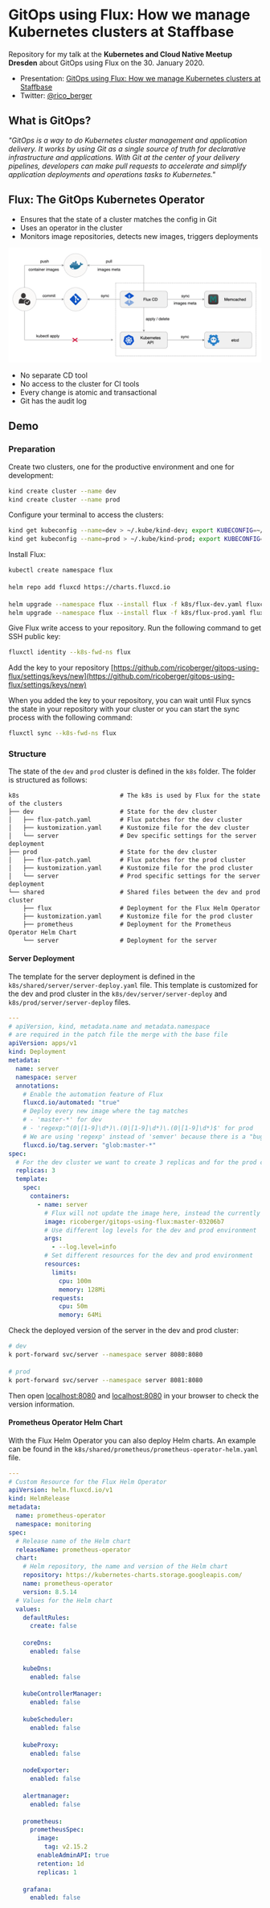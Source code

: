 # GitOps using Flux: How we manage Kubernetes clusters at Staffbase

Repository for my talk at the **Kubernetes and Cloud Native Meetup Dresden** about GitOps using Flux on the 30. January 2020.

- Presentation: [GitOps using Flux: How we manage Kubernetes clusters at Staffbase](./assets/gitops-using-flux.pdf)
- Twitter: [@rico_berger](https://twitter.com/rico_berger)

## What is GitOps?

*"GitOps is a way to do Kubernetes cluster management and application delivery. It works by using Git as a single source of truth for declarative infrastructure and applications. With Git at the center of your delivery pipelines, developers can make pull requests to accelerate and simplify application deployments and operations tasks to Kubernetes."*

## Flux: The GitOps Kubernetes Operator

- Ensures that the state of a cluster matches the config in Git
- Uses an operator in the cluster
- Monitors image repositories, detects new images, triggers deployments

![Flux CD Diagram](./assets/flux-cd-diagram.png)

- No separate CD tool
- No access to the cluster for CI tools
- Every change is atomic and transactional
- Git has the audit log

## Demo

### Preparation

Create two clusters, one for the productive environment and one for development:

```sh
kind create cluster --name dev
kind create cluster --name prod
```

Configure your terminal to access the clusters:

```sh
kind get kubeconfig --name=dev > ~/.kube/kind-dev; export KUBECONFIG=~/.kube/kind-dev
kind get kubeconfig --name=prod > ~/.kube/kind-prod; export KUBECONFIG=~/.kube/kind-prod
```

Install Flux:

```sh
kubectl create namespace flux

helm repo add fluxcd https://charts.fluxcd.io

helm upgrade --namespace flux --install flux -f k8s/flux-dev.yaml fluxcd/flux --version 1.1.0
helm upgrade --namespace flux --install flux -f k8s/flux-prod.yaml fluxcd/flux --version 1.1.0
```

Give Flux write access to your repository. Run the following command to get SSH public key:

```sh
fluxctl identity --k8s-fwd-ns flux
```

Add the key to your repository [https://github.com/ricoberger/gitops-using-flux/settings/keys/new](https://github.com/ricoberger/gitops-using-flux/settings/keys/new)

When you added the key to your repository, you can wait until Flux syncs the state in your repository with your cluster or you can start the sync process with the following command:

```sh
fluxctl sync --k8s-fwd-ns flux
```

### Structure

The state of the `dev` and `prod` cluster is defined in the `k8s` folder. The folder is structured as follows:

```
k8s                            # The k8s is used by Flux for the state of the clusters
├── dev                        # State for the dev cluster
│   ├── flux-patch.yaml        # Flux patches for the dev cluster
│   ├── kustomization.yaml     # Kustomize file for the dev cluster
│   └── server                 # Dev specific settings for the server deployment
├── prod                       # State for the dev cluster
│   ├── flux-patch.yaml        # Flux patches for the prod cluster
│   ├── kustomization.yaml     # Kustomize file for the prod cluster
│   └── server                 # Prod specific settings for the server deployment
└── shared                     # Shared files between the dev and prod cluster
    ├── flux                   # Deployment for the Flux Helm Operator
    ├── kustomization.yaml     # Kustomize file for the prod cluster
    ├── prometheus             # Deployment for the Prometheus Operator Helm Chart
    └── server                 # Deployment for the server
```

#### Server Deployment

The template for the server deployment is defined in the `k8s/shared/server/server-deploy.yaml` file. This template is customized for the dev and prod cluster in the `k8s/dev/server/server-deploy` and `k8s/prod/server/server-deploy` files.

```yaml
---
# apiVersion, kind, metadata.name and metadata.namespace
# are required in the patch file the merge with the base file
apiVersion: apps/v1
kind: Deployment
metadata:
  name: server
  namespace: server
  annotations:
    # Enable the automation feature of Flux
    fluxcd.io/automated: "true"
    # Deploy every new image where the tag matches
    # - 'master-*' for dev
    # - 'regexp:^(0|[1-9]\d*)\.(0|[1-9]\d*)\.(0|[1-9]\d*)$' for prod
    # We are using 'regexp' instead of 'semver' because there is a "bug" where semver also matches images with the tag '1337'
    fluxcd.io/tag.server: "glob:master-*"
spec:
  # For the dev cluster we want to create 3 replicas and for the prod cluster 5 replicas
  replicas: 3
  template:
    spec:
      containers:
        - name: server
          # Flux will not update the image here, instead the currently used image will be saved in the 'flux-patch.yaml' files
          image: ricoberger/gitops-using-flux:master-03206b7
          # Use different log levels for the dev and prod environment
          args:
            - --log.level=info
          # Set different resources for the dev and prod environment
          resources:
            limits:
              cpu: 100m
              memory: 128Mi
            requests:
              cpu: 50m
              memory: 64Mi
```

Check the deployed version of the server in the dev and prod cluster:

```sh
# dev
k port-forward svc/server --namespace server 8080:8080

# prod
k port-forward svc/server --namespace server 8081:8080
```

Then open [localhost:8080](http://localhost:8080) and [localhost:8080](http://localhost:8081) in your browser to check the version information.

#### Prometheus Operator Helm Chart

With the Flux Helm Operator you can also deploy Helm charts. An example can be found in the `k8s/shared/prometheus/prometheus-operator-helm.yaml` file.

```yaml
---
# Custom Resource for the Flux Helm Operator
apiVersion: helm.fluxcd.io/v1
kind: HelmRelease
metadata:
  name: prometheus-operator
  namespace: monitoring
spec:
  # Release name of the Helm chart
  releaseName: prometheus-operator
  chart:
    # Helm repository, the name and version of the Helm chart
    repository: https://kubernetes-charts.storage.googleapis.com/
    name: prometheus-operator
    version: 8.5.14
  # Values for the Helm chart
  values:
    defaultRules:
      create: false

    coreDns:
      enabled: false

    kubeDns:
      enabled: false

    kubeControllerManager:
      enabled: false

    kubeScheduler:
      enabled: false

    kubeProxy:
      enabled: false

    nodeExporter:
      enabled: false

    alertmanager:
      enabled: false

    prometheus:
      prometheusSpec:
        image:
          tag: v2.15.2
        enableAdminAPI: true
        retention: 1d
        replicas: 1

    grafana:
      enabled: false
```
